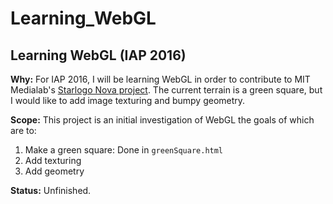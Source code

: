 # Learning_WebGL
## Learning WebGL (IAP 2016)

**Why:** For IAP 2016, I will be learning WebGL in order to contribute to MIT Medialab's [Starlogo Nova project](http://www.slnova.org/ "Starlogo").  The current terrain is a green square, but I would like to add image texturing and bumpy geometry.  

**Scope:**  This project is an initial investigation of WebGL the goals of which are to:
1. Make a green square: Done in `greenSquare.html`
2. Add texturing
3. Add geometry

**Status:**  Unfinished.  
